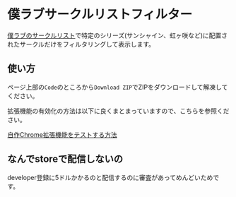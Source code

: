 # 僕ラブサークルリストフィルター

[僕ラブのサークルリスト](http://www.puniket.com/lovelive/bokulove38_list02.htm)で特定のシリーズ(サンシャイン、虹ヶ咲など)に配置されたサークルだけをフィルタリングして表示します。  

## 使い方

ページ上部の`Code`のところから`Download ZIP`でZIPをダウンロードして解凍してください。  

拡張機能の有効化の方法は以下に良くまとまっていますので、こちらを参照ください。

[自作Chrome拡張機能をテストする方法](https://note.affi-sapo-sv.com/chrome-extent-test.php#:~:text=%E8%87%AA%E4%BD%9Cchrome%E6%8B%A1%E5%BC%B5%E6%A9%9F%E8%83%BD%E3%81%AE%E3%82%A4%E3%83%B3%E3%82%B9%E3%83%88%E3%83%BC%E3%83%AB%E6%96%B9%E6%B3%95.%20%E5%8F%B3%E4%B8%8A%E3%81%AE%E2%80%A6%E3%82%92%E3%82%AF%E3%83%AA%E3%83%83%E3%82%AF%E3%81%97%E3%81%A6%E3%83%A1%E3%83%8B%E3%83%A5%E3%83%BC%E3%82%92%E9%96%8B%E3%81%8D%E3%80%81%E3%80%8C%E3%81%9D%E3%81%AE%E4%BB%96%E3%81%AE%E3%83%84%E3%83%BC%E3%83%AB%E3%80%8D%20%E2%86%92,%E3%80%8C%E6%8B%A1%E5%BC%B5%E6%A9%9F%E8%83%BD%E3%80%8D%E3%80%80%E3%82%92%E9%81%B8%E6%8A%9E%E3%80%82.%20%E6%8B%A1%E5%BC%B5%E6%A9%9F%E8%83%BD%E3%81%AE%E3%83%87%E3%83%99%E3%83%AD%E3%83%83%E3%83%91%E3%83%A2%E3%83%BC%E3%83%89%E3%82%92ON%E3%81%97%E3%80%81%E3%80%8C%E3%83%91%E3%83%83%E3%82%B1%E3%83%BC%E3%82%B8%E5%8C%96%E3%81%95%E3%82%8C%E3%81%A6%E3%81%84%E3%81%AA%E3%81%84%E6%8B%A1%E5%BC%B5%E6%A9%9F%E8%83%BD%E3%82%92%E8%AA%AD%E3%81%BF%E8%BE%BC%E3%82%80%E3%80%8D%E3%82%92%E9%81%B8%E6%8A%9E%E3%80%82.%20%E6%8B%A1%E5%BC%B5%E6%A9%9F%E8%83%BD%E3%81%8C%E4%BF%9D%E5%AD%98%E3%81%95%E3%82%8C%E3%81%A6%E3%81%84%E3%82%8B%E3%83%95%E3%82%A9%E3%83%AB%E3%83%80%E3%82%92%E9%81%B8%E6%8A%9E%E3%81%99%E3%82%8B%E3%80%82.%20%E9%81%B8%E6%8A%9E%E5%BE%8C%E8%87%AA%E5%8B%95%E3%81%A7%E8%AA%AD%E3%81%BF%E8%BE%BC%E3%81%BE%E3%82%8C%E3%81%BE%E3%81%99%E3%80%82.)

## なんでstoreで配信しないの

developer登録に5ドルかかるのと配信するのに審査があってめんどいためです。  
